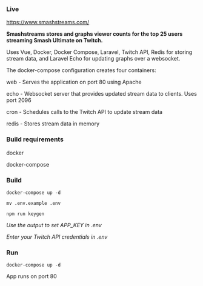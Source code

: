 ### Live
https://www.smashstreams.com/

**Smashstreams stores and graphs viewer counts for the top 25 users streaming Smash Ultimate on Twitch.**

Uses Vue, Docker, Docker Compose, Laravel, Twitch API, Redis for storing stream data, and Laravel Echo for updating graphs over a websocket.

The docker-compose configuration creates four containers:

web - Serves the application on port 80 using Apache

echo - Websocket server that provides updated stream data to clients. Uses port 2096

cron - Schedules calls to the Twitch API to update stream data

redis - Stores stream data in memory

### Build requirements
docker

docker-compose

### Build
`docker-compose up -d`

`mv .env.example .env`

`npm run keygen`

*Use the output to set APP_KEY in .env*

*Enter your Twitch API credentials in .env*

### Run
`docker-compose up -d`

App runs on port 80
